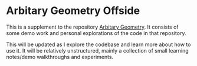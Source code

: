# Arbitary Geometry Offside

This is a supplement to the repository [Arbitary Geometry](https://github.com/willsuan/arbitrary-geometries). It consists of some demo work and personal explorations of the code in that repository.

This will be updated as I explore the codebase and learn more about how to use it. It will be relatively unstructured, mainly a collection of small learning notes/demo walkthroughs and experiments.
